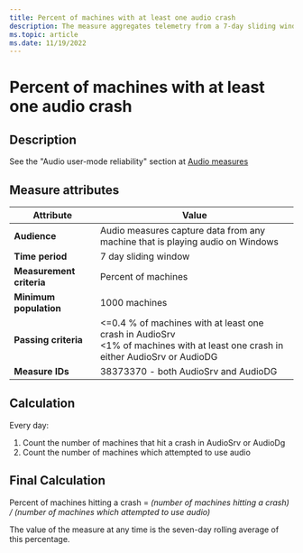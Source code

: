 ```yaml
---
title: Percent of machines with at least one audio crash
description: The measure aggregates telemetry from a 7-day sliding window into a percentage of machines that have at least one audio crash in AudioSrv.dll or AudioDG.exe
ms.topic: article
ms.date: 11/19/2022
---
```


# Percent of machines with at least one audio crash

## Description

See the "Audio user-mode reliability" section at [Audio measures](audio-measures.md)

## Measure attributes

|Attribute|Value|
|----|----|
|**Audience**|Audio measures capture data from any machine that is playing audio on Windows|
|**Time period**|7 day sliding window|
|**Measurement criteria**|Percent of machines|
|**Minimum population**|1000 machines|
|**Passing criteria**|<=0.4 % of machines with at least one crash in AudioSrv<br><1% of machines with at least one crash in either AudioSrv or AudioDG|
|**Measure IDs**| 38373370 - both AudioSrv and AudioDG|

## Calculation

Every day:
1. Count the number of machines that hit a crash in AudioSrv or AudioDg
2. Count the number of machines which attempted to use audio


## Final Calculation

Percent of machines hitting a crash = *(number of machines hitting a crash) / (number of machines which attempted to use audio)*

The value of the measure at any time is the seven-day rolling average of this percentage.
